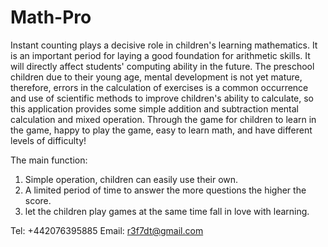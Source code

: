 # Math-Pro


Instant counting plays a decisive role in children's learning mathematics. It is an important period for laying a good foundation for arithmetic skills. It will directly affect students' computing ability in the future. The preschool children due to their young age, mental development is not yet mature, therefore, errors in the calculation of exercises is a common occurrence and use of scientific methods to improve children's ability to calculate, so this application provides some simple addition and subtraction mental calculation and mixed operation. Through the game for children to learn in the game, happy to play the game, easy to learn math, and have different levels of difficulty!

The main function:
1. Simple operation, children can easily use their own.
2. A limited period of time to answer the more questions the higher the score.
3. let the children play games at the same time fall in love with learning.

Tel: +442076395885
Email: r3f7dt@gmail.com
